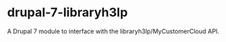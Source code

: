 drupal-7-libraryh3lp
====================

A Drupal 7 module to interface with the libraryh3lp/MyCustomerCloud API.
